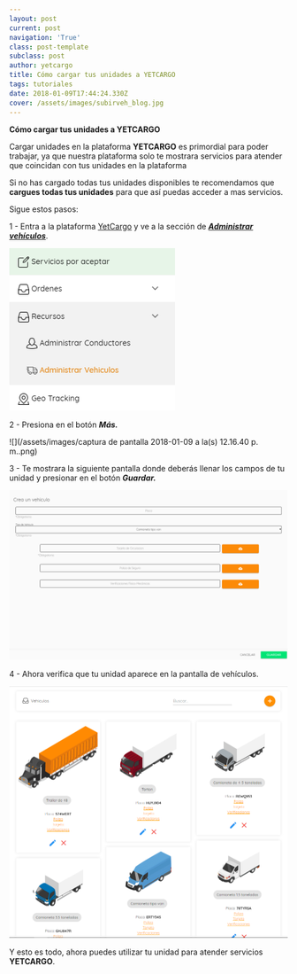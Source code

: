 ```yaml
---
layout: post
current: post
navigation: 'True'
class: post-template
subclass: post
author: yetcargo
title: Cómo cargar tus unidades a YETCARGO
tags: tutoriales
date: 2018-01-09T17:44:24.330Z
cover: /assets/images/subirveh_blog.jpg
---
```

**Cómo cargar tus unidades a YETCARGO**

Cargar unidades en la plataforma **YETCARGO** es primordial para poder trabajar, ya que nuestra plataforma solo te mostrara servicios para atender que coincidan con tus unidades en la plataforma

Si no has cargado todas tus unidades disponibles te recomendamos que **cargues todas tus unidades** para que así puedas acceder a mas servicios.

Sigue estos pasos:

1 - Entra a la plataforma [YetCargo](https://yetcargo.com/login) y ve a la sección de [_**Administrar vehículos**_](https://yetcargo.com/dashboard/vehiculos).

![](/assets/images/1_v.png)

2 - Presiona en el botón **_Más._**

![](/assets/images/captura de pantalla 2018-01-09 a la(s) 12.16.40 p. m..png)

3 - Te mostrara la siguiente pantalla donde deberás llenar los campos de tu unidad y presionar en el botón _**Guardar.**_

![](/assets/images/2_v.png)

4 - Ahora verifica que tu unidad aparece en la pantalla de vehículos.

![](/assets/images/3_v.png)

Y esto es todo, ahora puedes utilizar tu unidad para atender servicios **YETCARGO**.
